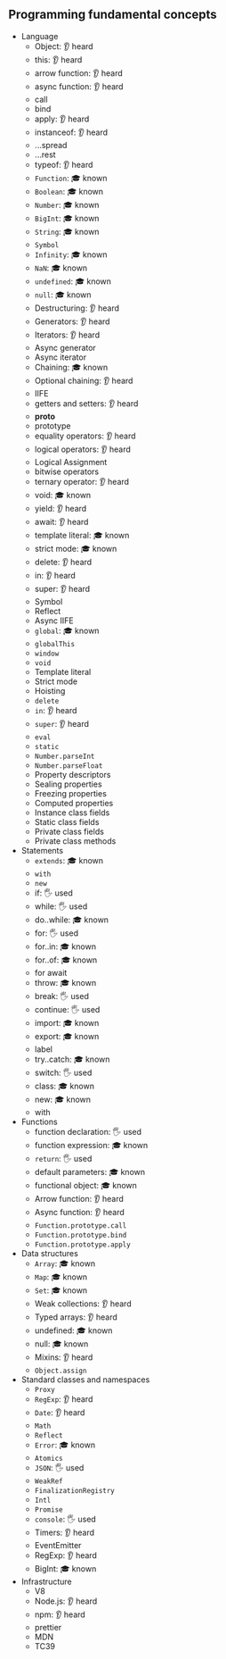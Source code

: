 ## Programming fundamental concepts

- Language
  - Object: 👂 heard
  - this: 👂 heard
  - arrow function: 👂 heard
  - async function: 👂 heard
  - call
  - bind
  - apply: 👂 heard
  - instanceof: 👂 heard
  - ...spread
  - ...rest
  - typeof: 👂 heard
  - `Function`: 🎓 known
  - `Boolean`: 🎓 known
  - `Number`: 🎓 known
  - `BigInt`: 🎓 known
  - `String`: 🎓 known
  - `Symbol`
  - `Infinity`: 🎓 known
  - `NaN`: 🎓 known
  - `undefined`: 🎓 known
  - `null`: 🎓 known
  - Destructuring: 👂 heard
  - Generators: 👂 heard
  - Iterators: 👂 heard
  - Async generator
  - Async iterator
  - Chaining: 🎓 known
  - Optional chaining: 👂 heard
  - IIFE
  - getters and setters: 👂 heard
  - __proto__
  - prototype
  - equality operators: 👂 heard
  - logical operators: 👂 heard
  - Logical Assignment
  - bitwise operators
  - ternary operator: 👂 heard
  - void: 🎓 known
  - yield: 👂 heard
  - await: 👂 heard
  - template literal: 🎓 known
  - strict mode: 🎓 known
  - delete: 👂 heard
  - in: 👂 heard
  - super: 👂 heard
  - Symbol
  - Reflect
  - Async IIFE
  - `global`: 🎓 known
  - `globalThis`
  - `window`
  - `void`
  - Template literal
  - Strict mode
  - Hoisting
  - `delete`
  - `in`: 👂 heard
  - `super`: 👂 heard
  - `eval`
  - `static`
  - `Number.parseInt`
  - `Number.parseFloat`
  - Property descriptors
  - Sealing properties
  - Freezing properties
  - Computed properties
  - Instance class fields
  - Static class fields
  - Private class fields
  - Private class methods
- Statements
  - `extends`: 🎓 known
  - `with`
  - `new`
  - if: 🖐️ used
  - while: 🖐️ used
  - do..while: 🎓 known
  - for: 🖐️ used
  - for..in: 🎓 known
  - for..of: 🎓 known
  - for await
  - throw: 🎓 known
  - break: 🖐️ used
  - continue: 🖐️ used
  - import: 🎓 known
  - export: 🎓 known
  - label
  - try..catch: 🎓 known
  - switch: 🖐️ used
  - class: 🎓 known
  - new: 🎓 known
  - with
- Functions
  - function declaration: 🖐️ used
  - function expression: 🎓 known
  - `return`: 🖐️ used
  - default parameters: 🎓 known
  - functional object: 🎓 known
  - Arrow function: 👂 heard
  - Async function: 👂 heard
  - `Function.prototype.call`
  - `Function.prototype.bind`
  - `Function.prototype.apply`
- Data structures
  - `Array`: 🎓 known
  - `Map`: 🎓 known
  - `Set`: 🎓 known
  - Weak collections: 👂 heard
  - Typed arrays: 👂 heard
  - undefined: 🎓 known
  - null: 🎓 known
  - Mixins: 👂 heard
  - `Object.assign`
- Standard classes and namespaces
  - `Proxy`
  - `RegExp`: 👂 heard
  - `Date`: 👂 heard
  - `Math`
  - `Reflect`
  - `Error`: 🎓 known
  - `Atomics`
  - `JSON`: 🖐️ used
  - `WeakRef`
  - `FinalizationRegistry`
  - `Intl`
  - `Promise`
  - `console`: 🖐️ used
  - Timers: 👂 heard
  - EventEmitter
  - RegExp: 👂 heard
  - BigInt: 🎓 known
- Infrastructure
  - V8
  - Node.js: 👂 heard
  - npm: 👂 heard
  - prettier
  - MDN
  - TC39
